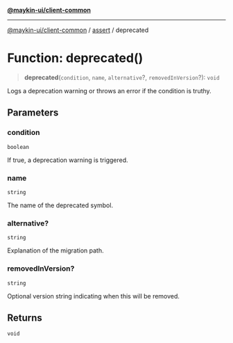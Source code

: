[**@maykin-ui/client-common**](../../README.md)

***

[@maykin-ui/client-common](../../README.md) / [assert](../README.md) / deprecated

# Function: deprecated()

> **deprecated**(`condition`, `name`, `alternative`?, `removedInVersion`?): `void`

Logs a deprecation warning or throws an error if the condition is truthy.

## Parameters

### condition

`boolean`

If true, a deprecation warning is triggered.

### name

`string`

The name of the deprecated symbol.

### alternative?

`string`

Explanation of the migration path.

### removedInVersion?

`string`

Optional version string indicating when this will be removed.

## Returns

`void`
